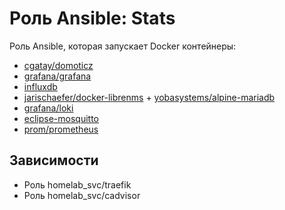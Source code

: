 # Роль Ansible: Stats

Роль Ansible, которая запускает Docker контейнеры:

* [cgatay/domoticz](https://hub.docker.com/r/cgatay/domoticz/tags)
* [grafana/grafana](https://hub.docker.com/r/grafana/grafana/tags)
* [influxdb](https://hub.docker.com/_/influxdb?tab=tags)
* [jarischaefer/docker-librenms](https://hub.docker.com/r/jarischaefer/docker-librenms/tags) + [yobasystems/alpine-mariadb](https://hub.docker.com/r/yobasystems/alpine-mariadb/tags)
* [grafana/loki](https://hub.docker.com/r/grafana/loki/tags)
* [eclipse-mosquitto](https://hub.docker.com/_/eclipse-mosquitto?tab=tags)
* [prom/prometheus](https://hub.docker.com/r/prom/prometheus/tags)

## Зависимости

* Роль homelab_svc/traefik
* Роль homelab_svc/cadvisor
